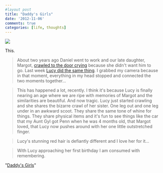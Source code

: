 ```yaml
---
#layout post
title: "Daddy's Girls"
date: '2012-11-06'
comments: true
categories: [life, thoughts]
---
```


[![](http://farm9.staticflickr.com/8471/8142180676_2c28de05c0_b.jpg)](http://www.flickr.com/photos/carissabyers/8142180676/in/photostream/)

This.

> About two years ago Daniel went to work and our late daughter, Margot, [crawled to the door crying](http://www.flickr.com/photos/carissabyers/4779129420/) because she didn't want him to go. Last week [Lucy did the same thing](http://www.flickr.com/photos/carissabyers/8142181422/in/set-72157631896701414/).  I grabbed my camera because in that moment, everything in my head stopped and connected the two moments together...

> This has happened a lot, recently. I think it's because Lucy is finally nearing an age where we are ripe with memories of Margot and the similarities are beautiful. And now tragic. Lucy just started crawling and she shares the bizarre crawl of her sister. One leg out and one leg under in an awkward scoot. They share the same tone of whine for things. They share physical items and it's fun to see things like the car that my Aunt Gyl got Penn when he was 4 months old, that Margot loved, that Lucy now pushes around with her one little outstretched finger.

> Lucy's stunning red hair is defiantly different and I love her for it...

> With Lucy approaching her first birthday I am consumed with remembering.

"[Daddy's Girls](http://carissabyers.blogspot.com/2012/11/daddys-girls.html)"
